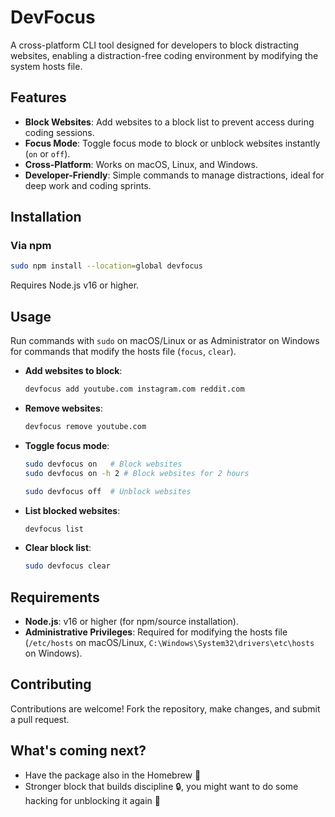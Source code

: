 # DevFocus
A cross-platform CLI tool designed for developers to block distracting websites, enabling a distraction-free coding environment by modifying the system hosts file.

## Features
- **Block Websites**: Add websites to a block list to prevent access during coding sessions.
- **Focus Mode**: Toggle focus mode to block or unblock websites instantly (`on` or `off`).
- **Cross-Platform**: Works on macOS, Linux, and Windows.
- **Developer-Friendly**: Simple commands to manage distractions, ideal for deep work and coding sprints.

## Installation

### Via npm
```bash
sudo npm install --location=global devfocus
```
Requires Node.js v16 or higher.

## Usage
Run commands with `sudo` on macOS/Linux or as Administrator on Windows for commands that modify the hosts file (`focus`, `clear`).

- **Add websites to block**:
  ```bash
  devfocus add youtube.com instagram.com reddit.com
  ```
- **Remove websites**:
  ```bash
  devfocus remove youtube.com
  ```
- **Toggle focus mode**:
  ```bash
  sudo devfocus on   # Block websites
  sudo devfocus on -h 2 # Block websites for 2 hours

  sudo devfocus off  # Unblock websites
  ```
- **List blocked websites**:
  ```bash
  devfocus list
  ```
- **Clear block list**:
  ```bash
  sudo devfocus clear
  ```

## Requirements
- **Node.js**: v16 or higher (for npm/source installation).
- **Administrative Privileges**: Required for modifying the hosts file (`/etc/hosts` on macOS/Linux, `C:\Windows\System32\drivers\etc\hosts` on Windows).

## Contributing
Contributions are welcome! Fork the repository, make changes, and submit a pull request.

## What's coming next?

 - Have the package also in the Homebrew 🍺
 - Stronger block that builds discipline 🔒, you might want to do some hacking for unblocking it again 🤞
